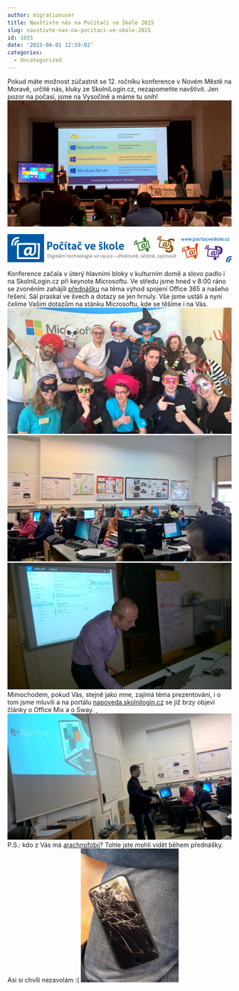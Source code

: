 ```yaml
---
author: migrationuser
title: Navštivte nás na Počítači ve Škole 2015
slug: navstivte-nas-na-pocitaci-ve-skole-2015
id: 1055
date: '2015-04-01 12:59:02'
categories:
  - Uncategorized
---
```


Pokud máte možnost zúčastnit se 12\. ročníku konference v Novém Městě na Moravě, určitě nás, kluky ze SkolniLogin.cz, nezapomeňte navštívit. Jen pozor na počasí, jsme na Vysočině a máme tu sníh! [![WP_20150331_12_25_44_Pro](/uploads/2015/04/WP_20150331_12_25_44_Pro-1024x576.jpg)](/uploads/2015/04/WP_20150331_12_25_44_Pro.jpg)  

[![Počítač ve škole banner](/uploads/2015/04/pocitac_ve_skole-banner-728x90-1.png "Počítač ve škole")](http://www.pocitacveskole.cz)

Konference začala v úterý hlavními bloky v kulturním domě a slovo padlo i na SkolniLogin.cz při keynote Microsoftu. Ve středu jsme hned v 8:00 ráno se zvoněním zahájili [přednášku](http://www.pocitacveskole.cz/prednasky/uceleny-informacni-system-sprava-uzivatelu-aneb-jak-vyuzivat-skolni-office-365-na-maximum) na téma výhod spojení Office 365 a našeho řešení. Sál praskal ve švech a dotazy se jen hrnuly. Vše jsme ustáli a nyní čelíme Vašim dotazům na stánku Microsoftu, kde se těšíme i na Vás. [![WP_20150401_12_05_10_Pro](/uploads/2015/04/WP_20150401_12_05_10_Pro-1024x576.jpg)](/uploads/2015/04/WP_20150401_12_05_10_Pro.jpg) [![WP_20150401_10_08_23_Rich](/uploads/2015/04/WP_20150401_10_08_23_Rich1-1024x575.jpg)](/uploads/2015/04/WP_20150401_10_08_23_Rich1.jpg) [![WP_20150401_012](/uploads/2015/04/WP_20150401_012-1024x576.jpg)](/uploads/2015/04/WP_20150401_012.jpg) Mimochodem, pokud Vás, stejně jako mne, zajímá téma prezentování, i o tom jsme mluvili a na portálu [napoveda.skolnilogin.cz](https://napoveda.skolnilogin.cz/office-sway/) se již brzy objeví články o Office Mix a o Sway. [ ![WP_20150401_10_07_59_Rich](/uploads/2015/04/WP_20150401_10_07_59_Rich-1024x576.jpg)](/uploads/2015/04/WP_20150401_10_07_59_Rich.jpg) P.S.: kdo z Vás má [arachnofobii](http://cs.wikipedia.org/wiki/Arachnofobie)? Tohle jste mohli vidět během přednášky. Asi si chvíli nezavolám :( [![11124403_1063537137006174_1511094313_n](/uploads/2015/04/11124403_1063537137006174_1511094313_n-220x300.jpg)](/uploads/2015/04/11124403_1063537137006174_1511094313_n.jpg)